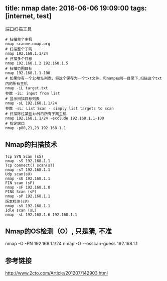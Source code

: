 title: nmap
date: 2016-06-06 19:09:00
tags: [internet, test]
---

端口扫描工具
<!--more-->

```
# 扫描单个主机
nmap scanme.nmap.org
# 扫描整个子网
nmap 192.168.1.1/24
# 扫描多个目标
nmap 192.168.1.2 192.168.1.5
# 扫描范围目标
nmap 192.168.1.1-100
# 如果你有一个ip地址列表，将这个保存为一个txt文件，和namp在同一目录下,扫描这个txt内的所有主机
nmap -iL target.txt
参数 -iL: input from list
# 显示扫描目标列表
nmap -sL 192.168.1.1/24
参数 -sL: List Scan - simply list targets to scan
# 扫描除过某些ip外的所有子网主机
nmap 192.168.1.1/24 -exclude 192.168.1.1-100
# 指定端口
nmap -p80,21,23 192.168.1.1
```

## Nmap的扫描技术
```
Tcp SYN Scan (sS)
nmap -sS 192.168.1.1
Tcp connect() scan(sT)
nmap -sT 192.168.1.1
Udp scan(sU)
nmap -sU 192.168.1.1
FIN scan (sF)
nmap -sF 192.168.1.8
PING Scan (sP)
nmap -sP 192.168.1.1
版本检测(sV)
nmap -sV 192.168.1.1
Idle scan (sL)
nmap -sL 192.168.1.6 192.168.1.1
```

## Nmap的OS检测（O）, 只是猜, 不准
nmap -O -PN 192.168.1.1/24
nmap -O --osscan-guess 192.168.1.1

## 参考链接
http://www.2cto.com/Article/201207/142903.html

